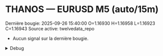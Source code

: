 # THANOS — EURUSD M5 (auto/15m)
Dernière bougie: 2025-09-26 15:40:00  O=1.16930  H=1.16958  L=1.16923  C=1.16943
Source active: twelvedata_repo

- Aucun signal sur la dernière bougie.

<details><summary>Debug</summary>

- TD_API_KEY manquant.

</details>
